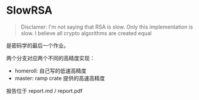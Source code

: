 # SlowRSA

> Disclamer: I'm not saying that RSA is slow. Only this implementation is slow. I believe all crypto algorithms are created equal

是密码学的最后一个作业。

两个分支对应两个不同的高精度实现：
- homeroll: 自己写的低速高精度
- master: ramp crate 提供的高速高精度

报告位于 report.md / report.pdf

